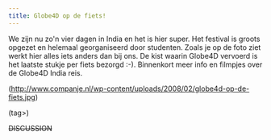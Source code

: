 ```yaml
---
title: Globe4D op de fiets!
---
```

We zijn nu zo'n vier dagen in India en het is hier super. Het festival is groots opgezet en helemaal georganiseerd door studenten. Zoals je op de foto ziet werkt hier alles iets anders dan bij ons. De kist waarin Globe4D vervoerd is het laatste stukje per fiets bezorgd :-). Binnenkort meer info en filmpjes over de Globe4D India reis.

 
(http://www.companje.nl/wp-content/uploads/2008/02/globe4d-op-de-fiets.jpg)

(tag>)


~~DISCUSSION~~
